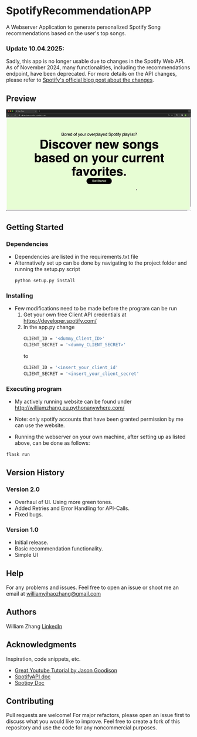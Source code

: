 # SpotifyRecommendationAPP

A Webserver Application to generate personalized Spotify Song recommendations based on the user's top songs.

### **Update 10.04.2025:**

Sadly, this app is no longer usable due to changes in the Spotify Web API. As of November 2024, many functionalities, including the recommendations endpoint, have been deprecated. For more details on the API changes, please refer to [Spotify's official blog post about the changes](https://developer.spotify.com/blog/2024-11-27-changes-to-the-web-api).



## Preview

<img src="Preview.gif" alt="Insert GIF Here" >


## Getting Started




### Dependencies

* Dependencies are listed in the requirements.txt file
* Alternatively set up can be done by navigating to the project folder and running the setup.py script
   ```sh
  python setup.py install
  ```

### Installing


* Few modifications need to be made before the program can be run
  1. Get your own free Client API credentials at https://developer.spotify.com/
  2. In the app.py change
     ```sh
     CLIENT_ID = '<dummy_Client_ID>'
     CLIENT_SECRET = '<dummy_CLIENT_SECRET>'
     ```
     to
       ```sh
     CLIENT_ID = '<insert_your_client_id'
     CLIENT_SECRET = '<insert_your_client_secret'
     ```

### Executing program

* My actively running website can be found under http://williamzhang.eu.pythonanywhere.com/
* Note: only spotify accounts that have been granted permission by me can use the website.
  
* Running the webserver on your own machine, after setting up as listed above, can be done as follows:
```
flask run
```

## Version History
### Version 2.0



- Overhaul of UI. Using more green tones.
- Added Retries and Error Handling for API-Calls.
- Fixed bugs.


### Version 1.0



- Initial release.
- Basic recommendation functionality.
- Simple UI


## Help

For any problems and issues. Feel free to open an issue or shoot me an email at williamyihaozhang@gmail.com

## Authors


William Zhang
[LinkedIn](https://www.linkedin.com/in/william-yihao-zhang-037b78238/)

## Acknowledgments

Inspiration, code snippets, etc.
* [Great Youtube Tutorial by Jason Goodison](https://www.youtube.com/watch?v=g6IAGvBZDkE&ab_channel=JasonGoodison)
* [SpotifyAPI doc](https://developer.spotify.com/documentation/web-api)
* [Spotipy Doc](https://spotipy.readthedocs.io/en/2.22.1/)

## Contributing
Pull requests are welcome! For major refactors, please open an issue first to discuss what you would like to improve. Feel free to create a fork of this repository and use the code for any noncommercial purposes.
